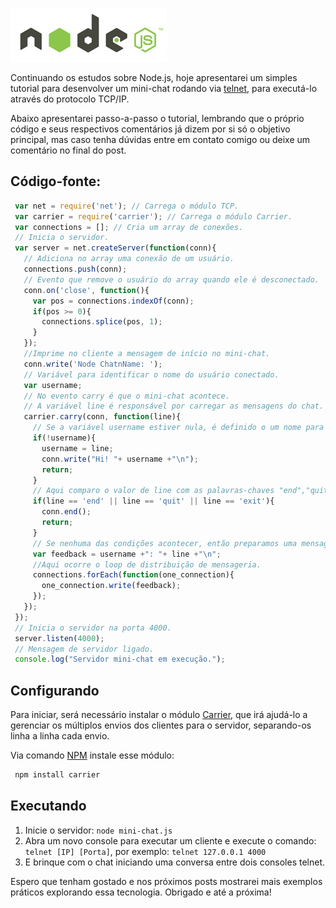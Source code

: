 ![Node.js - Criando Mini-chat via Telnet](/images/nodejs-logo.jpg "Node.js - Criando Mini-chat via Telnet")

Continuando os estudos sobre Node.js, hoje apresentarei um simples tutorial para desenvolver um mini-chat rodando via [telnet](http://pt.wikipedia.org/wiki/Telnet "Telnet"), para executá-lo através do protocolo TCP/IP.

Abaixo apresentarei passo-a-passo o tutorial, lembrando que o próprio código e seus respectivos comentários já dizem por si só o objetivo principal, mas caso tenha dúvidas entre em contato comigo ou deixe um comentário no final do post.

## Código-fonte:

``` javascript
 var net = require('net'); // Carrega o módulo TCP.
 var carrier = require('carrier'); // Carrega o módulo Carrier.
 var connections = []; // Cria um array de conexões.
 // Inicia o servidor.
 var server = net.createServer(function(conn){
   // Adiciona no array uma conexão de um usuário.
   connections.push(conn);
   // Evento que remove o usuário do array quando ele é desconectado.
   conn.on('close', function(){
     var pos = connections.indexOf(conn);
     if(pos >= 0){
       connections.splice(pos, 1);
     }
   });
   //Imprime no cliente a mensagem de início no mini-chat.
   conn.write('Node ChatnName: ');
   // Variável para identificar o nome do usuário conectado.
   var username;
   // No evento carry é que o mini-chat acontece.
   // A variável line é responsável por carregar as mensagens do chat.
   carrier.carry(conn, function(line){
     // Se a variável username estiver nula, é definido o um nome para ela.
     if(!username){
       username = line;
       conn.write("Hi! "+ username +"\n");
       return;
     }
     // Aqui comparo o valor de line com as palavras-chaves "end","quit" e "exit" que irão finalizar uma conexão.
     if(line == 'end' || line == 'quit' || line == 'exit'){
       conn.end();
       return;
     }
     // Se nenhuma das condições acontecer, então preparamos uma mensagem de feedback.
     var feedback = username +": "+ line +"\n";
     //Aqui ocorre o loop de distribuição de mensageria.
     connections.forEach(function(one_connection){
       one_connection.write(feedback);
     });
   });
 });
 // Inicia o servidor na porta 4000.
 server.listen(4000);
 // Mensagem de servidor ligado.
 console.log("Servidor mini-chat em execução.");
``` 

## Configurando

Para iniciar, será necessário instalar o módulo [Carrier](https://github.com/pgte/carrier "Node JS Carrier."), que irá ajudá-lo a gerenciar os múltiplos envios dos clientes para o servidor, separando-os linha a linha cada envio.

Via comando [NPM](/npm-node-package-manager/ "NPM – Node Package Manager") instale esse módulo:

``` bash
 npm install carrier
``` 

## Executando

1.  Inicie o servidor: `node mini-chat.js`
2.  Abra um novo console para executar um cliente e execute o comando: `telnet [IP] [Porta]`, por exemplo: `telnet 127.0.0.1 4000`
3.  E brinque com o chat iniciando uma conversa entre dois consoles telnet.

Espero que tenham gostado e nos próximos posts mostrarei mais exemplos práticos explorando essa tecnologia. Obrigado e até a próxima!